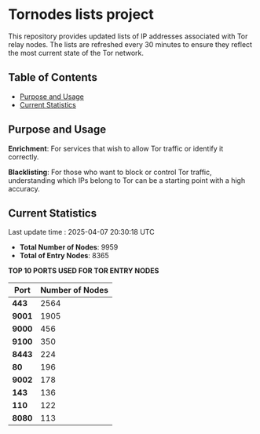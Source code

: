 # Tornodes lists project

This repository provides updated lists of IP addresses associated with Tor relay nodes. The lists are refreshed every 30 minutes to ensure they reflect the most current state of the Tor network.

## Table of Contents

- [Purpose and Usage](#purpose-and-usage)
- [Current Statistics](#current-statistics)


## Purpose and Usage

**Enrichment**: For services that wish to allow Tor traffic or identify it correctly.

**Blacklisting**: For those who want to block or control Tor traffic, understanding which IPs belong to Tor can be a starting point with a high accuracy.

## Current Statistics

Last update time : 2025-04-07 20:30:18 UTC

- **Total Number of Nodes**: 9959
- **Total of Entry Nodes**: 8365

**TOP 10 PORTS USED FOR TOR ENTRY NODES**

| **Port** | **Number of Nodes** |
|------|-----------------|
| **443**   | 2564  |
| **9001**   | 1905  |
| **9000**   | 456  |
| **9100**   | 350  |
| **8443**   | 224  |
| **80**   | 196  |
| **9002**   | 178  |
| **143**   | 136  |
| **110**   | 122  |
| **8080**   | 113  |

